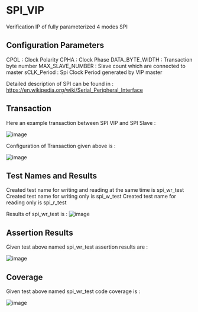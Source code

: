 # SPI_VIP
Verification IP of fully parameterized 4 modes SPI

## Configuration Parameters
CPOL             : Clock Polarity
CPHA             : Clock Phase 
DATA_BYTE_WIDTH  : Transaction byte number
MAX_SLAVE_NUMBER : Slave count which are connected to master
sCLK_Period      : Spi Clock Period generated by VIP master

Detailed description of SPI can be found in :
https://en.wikipedia.org/wiki/Serial_Peripheral_Interface

## Transaction
Here an example transaction between SPI VIP and SPI Slave :

![image](https://github.com/DenizzzGuzell/SPI_VIP/assets/81621705/32a466f7-345b-4c15-bbe6-bf063631e56a)


Configuration of Transaction given above is :

![image](https://github.com/DenizzzGuzell/SPI_VIP/assets/81621705/031df13a-7ca5-4fe0-82e6-05dae6a1b331)

## Test Names and Results
Created test name for writing and reading at the same time is spi_wr_test
Created test name for writing only is spi_w_test
Created test name for reading only is spi_r_test

Results of spi_wr_test is : 
![image](https://github.com/DenizzzGuzell/SPI_VIP/assets/81621705/77f06a9d-a47d-47cf-ae71-d5cf2f5f0fec)

## Assertion Results
Given test above named spi_wr_test assertion results are :

![image](https://github.com/DenizzzGuzell/SPI_VIP/assets/81621705/3e057431-a466-4902-9a10-0d0e4de95596)



## Coverage
Given test above named spi_wr_test code coverage is :

![image](https://github.com/DenizzzGuzell/SPI_VIP/assets/81621705/de88154c-6d71-42ed-87b0-2d232d648b55)

